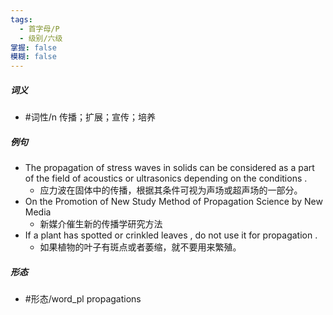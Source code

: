 ```yaml
---
tags:
  - 首字母/P
  - 级别/六级
掌握: false
模糊: false
---
```

##### 词义
- #词性/n  传播；扩展；宣传；培养
##### 例句
- The propagation of stress waves in solids can be considered as a part of the field of acoustics or ultrasonics depending on the conditions .
	- 应力波在固体中的传播，根据其条件可视为声场或超声场的一部分。
- On the Promotion of New Study Method of Propagation Science by New Media
	- 新媒介催生新的传播学研究方法
- If a plant has spotted or crinkled leaves , do not use it for propagation .
	- 如果植物的叶子有斑点或者萎缩，就不要用来繁殖。
##### 形态
- #形态/word_pl propagations

